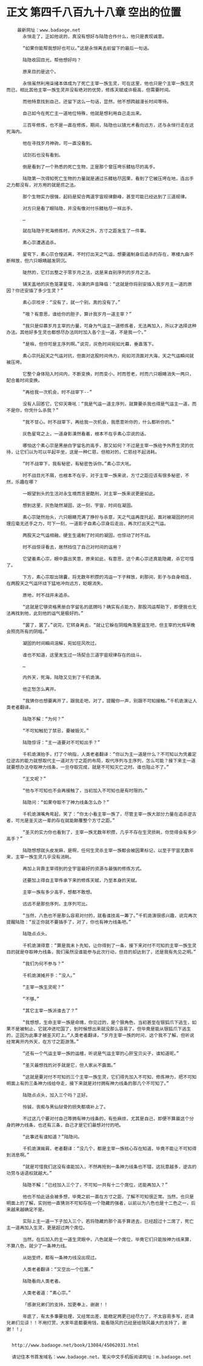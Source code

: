 # 正文 第四千八百九十八章 空出的位置
        最新网址：www.badaoge.net
          永恒走了，正如他说的，真没有想好与陆隐合作什么，他只是表现诚意。
      
          “如果你能帮我想好也可以。”这是永恒离去前留下的最后一句话。
      
          陆隐收回目光，帮他想好吗？
      
          原来目的是这个。
      
          永恒虽然利用柒绪本体成为了死亡主宰一族生灵，可在这里，他也只是个主宰一族生灵而已，相比其他主宰一族生灵并没有绝对的优势，修炼天赋或许极高，但需要时间。
      
          而他特意找到自己，还留下这么一句话，显然，他不想跨越漫长时间等待。
      
          自己如今在死亡主一道地位特殊，他就是想利用自己走出来。
      
          三百年修炼，也不是一直在修炼，期间，陆隐也以镜光术看向远方，还与永恒行走在这死海内。
      
          他在寻找岁月神驹，可一直没看到。
      
          试剑石也没有看到。
      
          倒是看到了一个熟悉的死亡生物，正是那个曾压垮乐髅枯尽的高手。
      
          陆隐第一次得知死亡生物的力量就是通过乐髅枯尽因果，看到了它被压垮在地，连出手之力都没有，对方用的就是疠之法。
      
          那个生物实力很强，起码是契合两道宇宙规律巅峰，甚至可能已经达到了三道规律。
      
          对方只是看了眼陆隐，并没有像对付乐髅枯尽一样出手。
      
          …
      
          就在陆隐于死海修炼时，内外天之外，方寸之距发生了一件事。
      
          素心宗遭遇追杀。
      
          星穹下，素心宗仓惶逃离，不时打出天之气运，想要遏制身后追杀的存在，寒楼九曲不断释放，但六只眼睛越发阴沉。
      
          陡然的，它打出整之于零岁月之法，这是来自别序列的岁月之法。
      
          铺天盖地的灰色笼罩星穹，冷漠的声音降临：“这就是你将别安插入我岁月主一道的原因？你还安插了多少生灵？”
      
          素心宗咬牙：“没有了，就一个别，真的没有了。”
      
          “哦？有意思，谁给你的胆子，算计我岁月一道主宰？”
      
          “我只是仰慕岁月主宰的力量，可身为气运主一道修炼者，无法再加入，所以才选择这种办法。其他好多生灵也都想尽办法同时加入各个主一道，不是我一个。”
      
          “是嘛，但你可是主序列啊。”说完，灰色时间宛如光幕，垂直落下。
      
          素心宗托起天之气运对抗，但面对这股时间伟力，宛如河流面对大海，天之气运瞬间就被压垮。
      
          它整个身体陷入时间内，不断变换，时而变小，时而苍老，时而六只眼睛消失一两只，配合着时间变换。
      
          “再给我一次机会，时不战宰下--”
      
          没有人回答它，它仰天嘶吼：“我是气运一道主序列，就算要杀我也得是气运主一道，而不是你，你凭什么杀我？”
      
          “我不甘心。时不战宰下，再给我一次机会，我愿意听你的，什么都听你的。”
      
          灰色星穹之上，一道身影漠然看着，根本不在乎素心宗说的话。
      
          哪怕这个素心宗是黑册白字留名的高手，那又如何？不过是主宰一族给予外界生灵的优待，让它们以为可以平起平坐，这是一种仁慈，但相对的，仁慈经不起消耗。
      
          “时不战宰下，我有秘密，有秘密告诉你。”素心宗大吼。
      
          时不战目光不屑，也根本不在乎，对于主宰一族来说，方寸之距应该有很多秘密，不然，乐趣在哪？
      
          一眼望到头的生活对永生境而言是酷刑，对主宰一族来说更是如此。
      
          想到这里，灰色陡然凝固，这一刻，宇宙，时间在凝固。
      
          素心宗陡然抬头，六只眼睛充满了狰狞与杀意，天之气运再度托起，面对被凝固的时间理应毫无还手之力，可下一刻，一道影子自素心宗身后走出，再次打出天之气运。
      
          两股天之气运相融，硬生生遏制了时间的凝固，也惊动了时不战。
      
          时不战惊讶看去，居然挡住了自己对时间的运用？
      
          它望着素心宗，眼中露出笑意，原来如此，有意思，这个素心宗还真能隐藏，杀它可惜了。
      
          下方，素心宗取出锦囊，将无数年积攒的鸿运一下子释放，刹那间，影子与自身相连，在两股天之气运环绕下猛地冲向远方，眨眼消失。
      
          原地，时不战并未追杀。
      
          “这就是它够资格黑册白字留名的底牌吗？确实有点能力，那股鸿运帮助下，即便我也无法再找到他，此刻他的运气是极好的。”
      
          “罢了，罢了。”说完，它转身离去，“就让它躲在阴暗角落里滋生吧，但主宰的光辉早晚会照亮所有的阴暗。”
      
          凝固的时间瞬间溶解，宛如狂风吹过。
      
          谁也不知道，这里发生过一场契合三道宇宙规律存在的战斗。
      
          …
      
          内外天，死海，陆隐又见到了千机诡演。
      
          他正愁怎么离开。
      
          “我猜你也想要离开了，跟我走吧，对了，提醒你一声，别跟不可知接触。”千机诡演让人类老者翻译。
      
          陆隐不解：“为何？”
      
          “不可知触犯了禁忌，要被毁灭。”
      
          陆隐惊讶：“主一道要对不可知出手？”
      
          千机诡演抬手，打了个响指，人类老者翻译：“你以为主一道是什么？不可知以为凭着定位逆古的能力就想取代主一道对方寸之距的布局，取代序列与主序列，怎么可能？接下来主一道就要想办法夺取神力线条，一旦夺取完成，就是不可知灭亡之时。谁也阻止不了。”
      
          “王文呢？”
      
          “他与不可知也不会再接触了，当初加入不可知也是有时限的。”
      
          陆隐问：“如果夺取不了神力线条怎么办？”
      
          千机诡演嘴角弯起，笑了：“你太小看主宰一族了，尽管主宰一族大部分力量在追杀逆古者，可光是圣灭这一辈的存在就能颠覆整个方寸之距。”
      
          “圣灭的实力你也看到了，主宰一族无数年积攒，几乎不存在生灵损耗，你觉得会有多少高手？”
      
          陆隐想想就头皮发麻，是啊，任何生灵杀主宰一族都会被因果标记，以至于宇宙无数年来，主宰一族生灵几乎没有消耗。
      
          再加上背靠主宰得到的全宇宙最好的资源与最强的修炼方式。
      
          还要加上得自主宰传承下来的修炼天赋，乃至本身的天赋。
      
          主宰一族有多少高手，想都不敢想。
      
          远远不是那些序列，主序列可比。
      
          “当然，八色也不是那么容易对付的，就看谁技高一筹了。”千机诡演很感兴趣，说完再次提醒陆隐：“反正你就不要插手了，对了，你也有神力线条吧。”
      
          陆隐点点头。
      
          千机诡演得意：“算是我未卜先知，让你得到了一条，接下来对付不可知的主宰一族生灵目的就是夺取神力线条，我们虽然没谁能参与此次行动，但目的却达到了，还是我有先见之明。”
      
          “我们为何不参与？”
      
          千机诡演摊开手：“没人。”
      
          “主宰一族生灵呢？”
      
          “不够。”
      
          “其它主宰一族派谁去了？”
      
          “我想想，生命主宰一族是命瑰，你见过的，是个狠角色，当初甚至在银狐爪下逃生，如果不是被制止，它就冲进坨国了，到时候想出来就没那么容易了。但毕竟是能从银狐爪下逃生的，正因为此事才被圣灭盯上。”人类老者翻译，“岁月主宰一族的时问，这个我不了解，但听说经常离开内外天，在方寸之距游荡。”
      
          “还有一个气运主宰一族的运檀，听说是气运主宰的心肝宝贝尖子，谁知道呢。”
      
          “圣灭最想找的对手就是它，但人家从不露面。”
      
          “这就是要对付不可知的三个主宰一族生灵，它们得先加入不可知，修炼神力，把不可知明面上有的三条神力线给夺走，接下来就是对付拥有神力线条的那几个不可知了。”
      
          陆隐点点头，加入三个吗？正好。
      
          怜铖，丧痴与黑仙狱骨的损失都填补上了。
      
          不过这几个要对付自己等拥有神力线条的，有些麻烦，尤其是自己，即便不算晨这个分身的神力线条，也还有三条，自己才是它们最想对付的吧。
      
          “此事还有谁知道？”陆隐问。
      
          千机诡演耸肩，老者翻译：“没几个，都是主宰一族核心存在知道，毕竟不能让不可知得到消息啊。”
      
          “就是可惜我们这没有谁能加入，不然再抢到一条神力线条也不错，这玩意越多，逆古的功劳与话语权就越大。”
      
          陆隐不解：“已经加入三个了，不可知一共有十二个席位，还能再加入？”
      
          他也不怕此话会被多想，毕竟之前一直在方寸之距，了解不可知很正常。当然，也只是明面上的了解，实则他一直猜测不可知存在一个隐藏的强者，以前以为八色也是十二色之一，后来越来越确定不是。
      
          实际上主一道一下子加入三个，若将隐藏的那个高手算进去，已经超过十二席了，死亡主一道再加入生灵，更是超过两个席位。
      
          当然，在后加入的主一道生灵眼中，八色就是一个席位，毕竟它们只能按神力线来算，不算八色，就少了一条神力线。
      
          从始至终，都有一条神力线没出现过。
      
          人类老者翻译：“又空出一个位置。”
      
          陆隐看向人类老者。
      
          人类老者道：“素心宗。”
      
          「感谢兄弟们的支持，加更奉上，谢谢！！
      
          年底了，有太多事要处理，又经常出差，能稳定两更已经尽力了，不太容易多写，还请兄弟们见谅！！不用打赏，大家年底都要用钱，能看随风的已经是给随风最大的支持了，谢谢！！」
      
      
      http://www.badaoge.net/book/13084/45062031.html
      
      请记住本书首发域名：www.badaoge.net。笔尖中文手机版阅读网址：m.badaoge.net